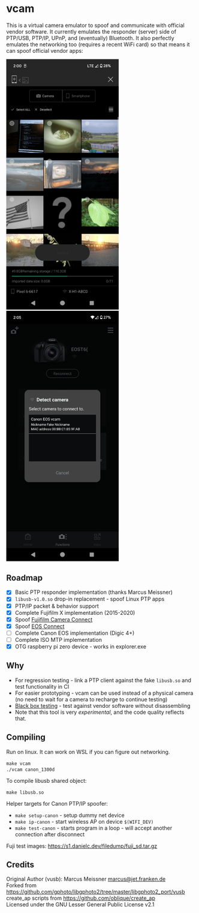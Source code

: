 # vcam
This is a virtual camera emulator to spoof and communicate with official vendor software. It currently emulates the
responder (server) side of PTP/USB, PTP/IP, UPnP, and (eventually) Bluetooth. It also perfectly emulates the networking
too (requires a recent WiFi card) so that means it can spoof official vendor apps:

<img title="Fujifilm Camera Connect connected to spoofed X-H1-ABCD" src="bin/Screenshot_20240402-140041.png" width="300"><img src="bin/Screenshot_20240402-140506.png" width="300">

## Roadmap
- [x] Basic PTP responder implementation (thanks Marcus Meissner)
- [x] `libusb-v1.0.so` drop-in replacement - spoof Linux PTP apps
- [x] PTP/IP packet & behavior support
- [x] Complete Fujifilm X implementation (2015-2020)
- [x] Spoof [Fujifilm Camera Connect](https://play.google.com/store/apps/details?id=com.fujifilm_dsc.app.remoteshooter&hl=en_US&gl=US)
- [x] Spoof [EOS Connect](https://play.google.com/store/apps/details?id=jp.co.canon.ic.cameraconnect&hl=en_US&gl=US)
- [ ] Complete Canon EOS implementation (Digic 4+)
- [ ] Complete ISO MTP implementation
- [x] OTG raspberry pi zero device - works in explorer.exe

## Why
- For regression testing - link a PTP client against the fake `libusb.so` and test functionality in CI
- For easier prototyping - vcam can be used instead of a physical camera (no need to wait for a camera to recharge to continue testing)
- [Black box testing](https://en.wikipedia.org/wiki/Black-box_testing) - test against vendor software without disassembling
- Note that this tool is very *experimental*, and the code quality reflects that.

## Compiling
Run on linux. It can work on WSL if you can figure out networking.
```
make vcam
./vcam canon_1300d
```
To compile libusb shared object:
```
make libusb.so
```

Helper targets for Canon PTP/IP spoofer:
- `make setup-canon` - setup dummy net device
- `make ip-canon` - start wireless AP on device `$(WIFI_DEV)`
- `make test-canon` - starts program in a loop - will accept another connection after disconnect 

Fuji test images: https://s1.danielc.dev/filedump/fuji_sd.tar.gz

## Credits
Original Author (vusb): Marcus Meissner <marcus@jet.franken.de>  
Forked from https://github.com/gphoto/libgphoto2/tree/master/libgphoto2_port/vusb  
create_ap scripts from https://github.com/oblique/create_ap  
Licensed under the GNU Lesser General Public License v2.1  
